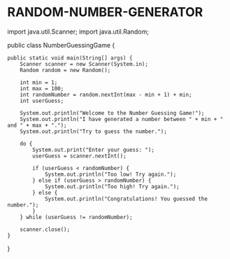 # RANDOM-NUMBER-GENERATOR
import java.util.Scanner;
import java.util.Random;

public class NumberGuessingGame {

    public static void main(String[] args) {
        Scanner scanner = new Scanner(System.in);
        Random random = new Random();

        int min = 1;
        int max = 100;
        int randomNumber = random.nextInt(max - min + 1) + min;
        int userGuess;

        System.out.println("Welcome to the Number Guessing Game!");
        System.out.println("I have generated a number between " + min + " and " + max + ".");
        System.out.println("Try to guess the number.");

        do {
            System.out.print("Enter your guess: ");
            userGuess = scanner.nextInt();

            if (userGuess < randomNumber) {
                System.out.println("Too low! Try again.");
            } else if (userGuess > randomNumber) {
                System.out.println("Too high! Try again.");
            } else {
                System.out.println("Congratulations! You guessed the number.");
            }
        } while (userGuess != randomNumber);

        scanner.close();
    }
}
